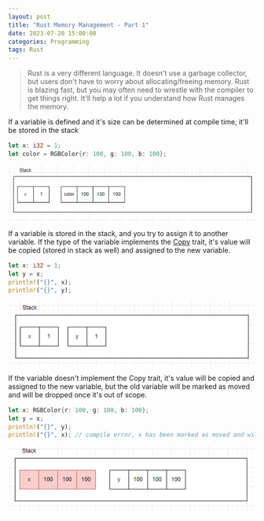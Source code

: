 ```yaml
---
layout: post
title: "Rust Memory Management - Part 1"
date: 2023-07-20 15:00:00
categories: Programming
tags: Rust
---
```


> Rust is a very different language. It doesn't use a garbage collector, but users don't have to worry about allocating/freeing memory. Rust is blazing fast, but you may often need to wrestle with the compiler to get things right. It'll help a lot if you understand how Rust manages the memory.

If a variable is defined and it's size can be determined at compile time, it'll be stored in the stack


```rust
let x: i32 = 1;
let color = RGBColor{r: 100, g: 100, b: 100};
```

![var in stack](https://github.com/precompiler/precompiler.github.io/raw/master/_posts/rust-mem/p1.PNG)

If a variable is stored in the stack, and you try to assign it to another variable. If the type of the variable implements the [Copy](https://doc.rust-lang.org/std/marker/trait.Copy.html#) trait, it's value will be copied (stored in stack as well) and assigned to the new variable.

```rust
let x: i32 = 1;
let y = x;
println!("{}", x);
println!("{}", y);
```

![var in stack](https://github.com/precompiler/precompiler.github.io/raw/master/_posts/rust-mem/p2.PNG)


If the variable doesn't implement the Copy trait, it's value will be copied and assigned to the new variable, but the old variable will be marked as moved and will be dropped once it's out of scope.
```rust
let x: RGBColor{r: 100, g: 100, b: 100};
let y = x;
println!("{}", y);
println!("{}", x); // compile error, x has been marked as moved and will be dropped once it's out of scope
```

![var in stack](https://github.com/precompiler/precompiler.github.io/raw/master/_posts/rust-mem/p3.PNG)


